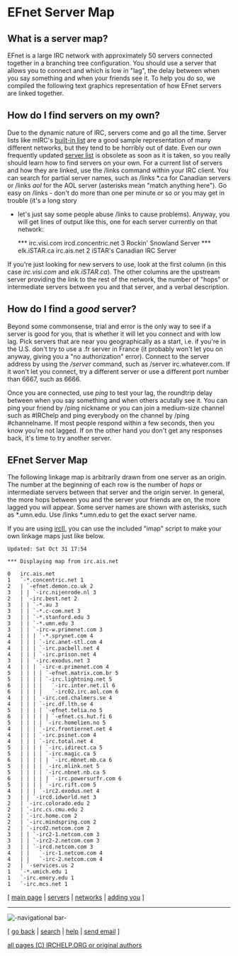 # EFnet Server Map

## What is a server map?

EFnet is a large IRC network with approximately 50 servers connected together
in a branching tree configuration. You should use a server that allows you to
connect and which is low in "lag", the delay between when you say something
and when your friends see it. To help you do so, we compiled the following
text graphics representation of how EFnet servers are linked together.

## How do I find servers on my own?

Due to the dynamic nature of IRC, servers come and go all the time. Server
lists like mIRC's [built-in list](http://www.mirc.co.uk/servers.ini) are a
good sample representation of many different networks, but they tend to be
horribly out of date. Even our own frequently updated [server list](servers/)
is obsolete as soon as it is taken, so you really should learn how to find
servers on your own. For a current list of servers and how they are linked,
use the /links command within your IRC client. You can search for partial
server names, such as /links *.ca for Canadian servers or /links *aol* for the
AOL server (asterisks mean "match anything here"). Go easy on /links - don't
do more than one per minute or so or you may get in trouble (it's a long story
- let's just say some people abuse /links to cause problems). Anyway, you will
get lines of output like this, one for each server currently on that network:

    
    
    *** irc.visi.com      ircd.concentric.net  3 Rockin' Snowland Server
    *** elk.iSTAR.ca      irc.ais.net          2 iSTAR's Canadian IRC Server
    

If you're just looking for new servers to use, look at the first column (in
this case _irc.visi.com_ and _elk.iSTAR.ca_). The other columns are the
upstream server providing the link to the rest of the network, the number of
"hops" or intermediate servers between you and that server, and a verbal
description.

## How do I find a _good_ server?

Beyond some commonsense, trial and error is the only way to see if a server is
good for you, that is whether it will let you connect and with low lag. Pick
servers that are near you geographically as a start, i.e. if you're in the
U.S. don't try to use a .fr server in France (it probably won't let you on
anyway, giving you a "no authorization" error). Connect to the server address
by using the _/server_ command, such as /server irc.whatever.com. If it won't
let you connect, try a different server or use a different port number than
6667, such as 6666.

Once you are connected, use _ping_ to test your lag, the roundtrip delay
between when you say something and when others acutally see it. You can ping
your friend by /ping nickname or you can join a medium-size channel such as
#IRChelp and ping everybody on the channel by /ping #channelname. If most
people respond within a few seconds, then you know you're not lagged. If on
the other hand you don't get any responses back, it's time to try another
server.

## EFnet Server Map

The following linkage map is arbitrarily drawn from one server as an origin.
The number at the beginning of each row is the number of _hops_ or
intermediate servers between that server and the origin server. In general,
the more hops between you and the server your friends are on, the more lagged
you will appear. Some server names are shown with asterisks, such as
*.umn.edu. Use /links *.umn.edu to get the exact server name.

If you are using [ircII](/irchelp/ircii/), you can use the included "imap"
script to make your own linkage maps just like below.

    
    
    Updated: Sat Oct 31 17:54
    
    *** Displaying map from irc.ais.net
    
    0   irc.ais.net
    1   `-*.concentric.net 1
    2   | `-efnet.demon.co.uk 2
    3   | | `-irc.nijenrode.nl 3
    2   | `-irc.best.net 2
    3   | | `-*.au 3
    3   | | `-*.c-com.net 3
    3   | | `-*.stanford.edu 3
    3   | | `-*.umn.edu 3
    3   | | `-irc-w.primenet.com 3
    4   | | | `-*.sprynet.com 4
    4   | | | `-irc.anet-stl.com 4
    4   | | | `-irc.pacbell.net 4
    4   | | | `-irc.prison.net 4
    3   | | `-irc.exodus.net 3
    4   | | | `-irc-e.primenet.com 4
    5   | | | | `-efnet.matrix.com.br 5
    5   | | | | `-irc.lightning.net 5
    6   | | | |   `-irc.inter.net.il 6
    6   | | | |   `-irc02.irc.aol.com 6
    4   | | | `-irc.ced.chalmers.se 4
    4   | | | `-irc.df.lth.se 4
    5   | | | | `-efnet.telia.no 5
    6   | | | | | `-efnet.cs.hut.fi 6
    5   | | | | `-irc.homelien.no 5
    4   | | | `-irc.frontiernet.net 4
    4   | | | `-irc.psinet.com 4
    4   | | | `-irc.total.net 4
    5   | | | | `-irc.idirect.ca 5
    5   | | | | `-irc.magic.ca 5
    6   | | | | | `-irc.mbnet.mb.ca 6
    5   | | | | `-irc.mlink.net 5
    5   | | | | `-irc.nbnet.nb.ca 5
    6   | | | | | `-irc.powersurfr.com 6
    5   | | | | `-irc.rift.com 5
    4   | | | `-irc2.exodus.net 4
    3   | | `-ircd.idworld.net 3
    2   | `-irc.colorado.edu 2
    2   | `-irc.cs.cmu.edu 2
    2   | `-irc.home.com 2
    2   | `-irc.mindspring.com 2
    2   | `-ircd2.netcom.com 2
    3   | | `-irc2-1.netcom.com 3
    3   | | `-irc2-2.netcom.com 3
    3   | | `-ircd.netcom.com 3
    4   | |   `-irc-1.netcom.com 4
    4   | |   `-irc-2.netcom.com 4
    2   | `-services.us 2
    1   `-*.umich.edu 1
    1   `-irc.emory.edu 1
    1   `-irc.mcs.net 1
    

[ [main page](/irchelp/networks/) | [servers](/irchelp/networks/servers/) |
[networks](/irchelp/networks/nets/) | [adding
you](/irchelp/networks/addreq.html) ]

* * *

![-navigational bar-](/irchelp/Pix/ihnavbar.gif)

[ [go back](/irchelp/) | [search](/irchelp/search_engine.cgi) |
[help](/irchelp/help.html) | [send email](/irchelp/mail.cgi) ]

[all pages (C) IRCHELP.ORG or original authors](/irchelp/credit.html)

